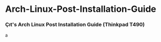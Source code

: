 # Arch-Linux-Post-Installation-Guide
### Çıt's Arch Linux Post Installation Guide (Thinkpad T490)

a

